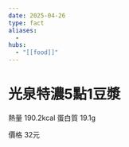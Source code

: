 ```yaml
---
date: 2025-04-26
type: fact
aliases:
  -
hubs:
  - "[[food]]"
---
```


# 光泉特濃5點1豆漿

熱量 190.2kcal
蛋白質 19.1g

價格 32元

